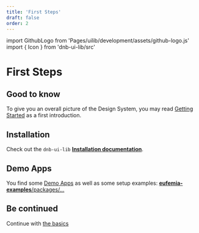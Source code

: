 ```yaml
---
title: 'First Steps'
draft: false
order: 2
---
```


import GithubLogo from 'Pages/uilib/development/assets/github-logo.js'
import { Icon } from 'dnb-ui-lib/src'

# First Steps

## Good to know

To give you an overall picture of the Design System, you may read [Getting Started](/uilib/getting-started) as a first introduction.

## Installation

Check out the `dnb-ui-lib` **[Installation documentation](/uilib/usage/#installation)**.

## Demo Apps

You find some [Demo Apps](/uilib/getting-started/demos) as well as some setup examples: [<Icon icon={GithubLogo} size="default" /> **eufemia-examples**/packages/...](https://github.com/dnbexperience/eufemia-examples/tree/master/packages)

## Be continued

Continue with [the basics](/uilib/usage/first-steps/the-basics)
